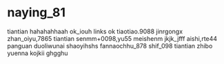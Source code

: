 # naying_81
tiantian
hahahahhaah
ok_iouh
links ok
tiaotiao.9088
jinrgongx
zhan_oiyu,7865
tiantian
senmm+0098,yu55
meishenm
jkjk_jfff
aishi,rte44
panguan
duoliwunai
shaoyihshs
fannaochhu_878
shif_098
tiantian
zhibo
yuenna
kojkii
ghgghu
